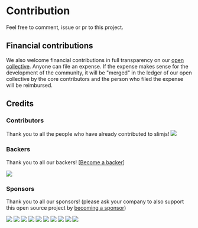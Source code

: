 # Contribution

Feel free to comment, issue or pr to this project.


## Financial contributions

We also welcome financial contributions in full transparency on our [open collective](https://opencollective.com/slimjs).
Anyone can file an expense. If the expense makes sense for the development of the community, it will be "merged" in the ledger of our open collective by the core contributors and the person who filed the expense will be reimbursed.


## Credits


### Contributors

Thank you to all the people who have already contributed to slimjs!
<a href="graphs/contributors"><img src="https://opencollective.com/slimjs/contributors.svg?width=890" /></a>


### Backers

Thank you to all our backers! [[Become a backer](https://opencollective.com/slimjs#backer)]

<a href="https://opencollective.com/slimjs#backers" target="_blank"><img src="https://opencollective.com/slimjs/backers.svg?width=890"></a>


### Sponsors

Thank you to all our sponsors! (please ask your company to also support this open source project by [becoming a sponsor](https://opencollective.com/slimjs#sponsor))

<a href="https://opencollective.com/slimjs/sponsor/0/website" target="_blank"><img src="https://opencollective.com/slimjs/sponsor/0/avatar.svg"></a>
<a href="https://opencollective.com/slimjs/sponsor/1/website" target="_blank"><img src="https://opencollective.com/slimjs/sponsor/1/avatar.svg"></a>
<a href="https://opencollective.com/slimjs/sponsor/2/website" target="_blank"><img src="https://opencollective.com/slimjs/sponsor/2/avatar.svg"></a>
<a href="https://opencollective.com/slimjs/sponsor/3/website" target="_blank"><img src="https://opencollective.com/slimjs/sponsor/3/avatar.svg"></a>
<a href="https://opencollective.com/slimjs/sponsor/4/website" target="_blank"><img src="https://opencollective.com/slimjs/sponsor/4/avatar.svg"></a>
<a href="https://opencollective.com/slimjs/sponsor/5/website" target="_blank"><img src="https://opencollective.com/slimjs/sponsor/5/avatar.svg"></a>
<a href="https://opencollective.com/slimjs/sponsor/6/website" target="_blank"><img src="https://opencollective.com/slimjs/sponsor/6/avatar.svg"></a>
<a href="https://opencollective.com/slimjs/sponsor/7/website" target="_blank"><img src="https://opencollective.com/slimjs/sponsor/7/avatar.svg"></a>
<a href="https://opencollective.com/slimjs/sponsor/8/website" target="_blank"><img src="https://opencollective.com/slimjs/sponsor/8/avatar.svg"></a>
<a href="https://opencollective.com/slimjs/sponsor/9/website" target="_blank"><img src="https://opencollective.com/slimjs/sponsor/9/avatar.svg"></a>